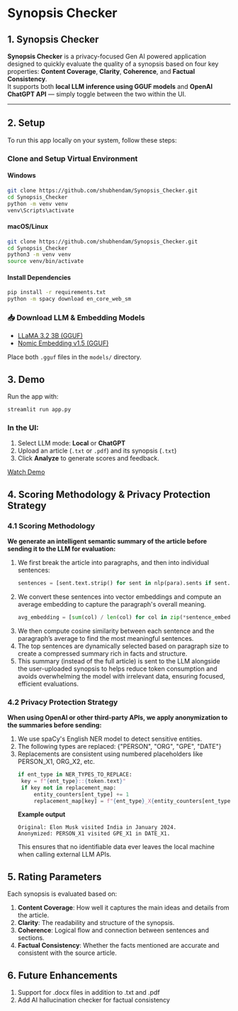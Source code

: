 # Synopsis Checker

## 1. Synopsis Checker

**Synopsis Checker** is a privacy-focused Gen AI powered application designed to quickly evaluate the quality of a synopsis based on four key properties: **Content Coverage**, **Clarity**, **Coherence**, and **Factual Consistency**.  
It supports both **local LLM inference using GGUF models** and **OpenAI ChatGPT API** — simply toggle between the two within the UI.

---

## 2. Setup

To run this app locally on your system, follow these steps:

### Clone and Setup Virtual Environment

#### Windows
```bash
git clone https://github.com/shubhendam/Synopsis_Checker.git
cd Synopsis_Checker
python -m venv venv
venv\Scripts\activate
```

#### macOS/Linux
```bash
git clone https://github.com/shubhendam/Synopsis_Checker.git
cd Synopsis_Checker
python3 -m venv venv
source venv/bin/activate
```

#### Install Dependencies
```bash
pip install -r requirements.txt
python -m spacy download en_core_web_sm
```

### 📥 Download LLM & Embedding Models

- [LLaMA 3.2 3B (GGUF)](https://huggingface.co/bartowski/Llama-3.2-3B-Instruct-GGUF/resolve/main/Llama-3.2-3B-Instruct-Q4_K_M.gguf?download=true)  
- [Nomic Embedding v1.5 (GGUF)](https://huggingface.co/nomic-ai/nomic-embed-text-v1.5-GGUF/resolve/main/nomic-embed-text-v1.5.f16.gguf?download=true)

Place both `.gguf` files in the `models/` directory.


## 3. Demo

Run the app with:

```bash
streamlit run app.py
```
### In the UI: 

1. Select LLM mode: **Local** or **ChatGPT**
2. Upload an article (`.txt` or `.pdf`) and its synopsis (`.txt`)
3. Click **Analyze** to generate scores and feedback. 

[Watch Demo](https://www.youtube.com/watch?v=VJfqVIYfrfc)


## 4. Scoring Methodology & Privacy Protection Strategy

### 4.1 Scoring Methodology

**We generate an intelligent semantic summary of the article before sending it to the LLM for evaluation:**

1. We first break the article into paragraphs, and then into individual sentences:
   ```python
   sentences = [sent.text.strip() for sent in nlp(para).sents if sent.text.strip()]
   ```
2. We convert these sentences into vector embeddings and compute an average embedding to capture the paragraph's overall meaning.
   ```python
   avg_embedding = [sum(col) / len(col) for col in zip(*sentence_embeddings)]
   ```
3. We then compute cosine similarity between each sentence and the paragraph’s average to find the most meaningful sentences.
4. The top sentences are dynamically selected based on paragraph size to create a compressed summary rich in facts and structure.
5. This summary (instead of the full article) is sent to the LLM alongside the user-uploaded synopsis to helps reduce token consumption and avoids overwhelming the model with irrelevant data, ensuring focused, efficient evaluations.

### 4.2 Privacy Protection Strategy
**When using OpenAI or other third-party APIs, we apply anonymization to the summaries before sending:**
1. We use spaCy's English NER model to detect sensitive entities.
2. The following types are replaced: {"PERSON", "ORG", "GPE", "DATE"}
3. Replacements are consistent using numbered placeholders like PERSON_X1, ORG_X2, etc.
   ```python
   if ent_type in NER_TYPES_TO_REPLACE:
    key = f"{ent_type}::{token.text}"
    if key not in replacement_map:
        entity_counters[ent_type] += 1
        replacement_map[key] = f"{ent_type}_X{entity_counters[ent_type]}"
   ```
   **Example output**
   ```text
   Original: Elon Musk visited India in January 2024.
   Anonymized: PERSON_X1 visited GPE_X1 in DATE_X1.
   ```
   This ensures that no identifiable data ever leaves the local machine when calling external LLM APIs.


## 5. Rating Parameters
Each synopsis is evaluated based on:
1. **Content Coverage**: How well it captures the main ideas and details from the article.
2. **Clarity**: The readability and structure of the synopsis.
3. **Coherence**: Logical flow and connection between sentences and sections.
4. **Factual Consistency**: Whether the facts mentioned are accurate and consistent with the source article.


## 6. Future Enhancements
1. Support for .docx files in addition to .txt and .pdf
2. Add AI hallucination checker for factual consistency
